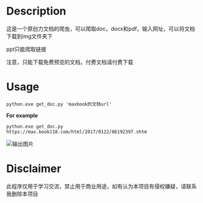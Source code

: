 # Description

这是一个原创力文档的爬虫，可以爬取doc，docx和pdf，输入网址，可以将文档下载到img文件夹下

ppt只能爬取链接

注意，只能下载免费预览的文档，付费文档请付费下载
# Usage
```angular2html
python.exe get_doc.py 'maxbook的文档url'
```

**For example**
```angular2html
python.exe get_doc.py https://max.book118.com/html/2017/0122/86192397.shtm
```

![输出图片](https://bucket.pursuecode.cn/upload/2023/05/2.png)

# Disclaimer
此程序仅用于学习交流，禁止用于商业用途，如有认为本项目有侵权嫌疑，请联系我删除本项目